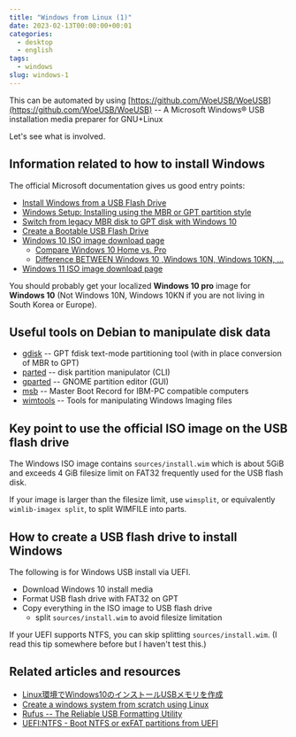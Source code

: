 ```yaml
---
title: "Windows from Linux (1)"
date: 2023-02-13T00:00:00+00:01
categories:
  - desktop
  - english
tags:
  - windows
slug: windows-1
---
```


This can be automated by using [https://github.com/WoeUSB/WoeUSB](https://github.com/WoeUSB/WoeUSB) -- A Microsoft Windows® USB installation media preparer for GNU+Linux

Let's see what is involved.

## Information related to how to install Windows

The official Microsoft documentation gives us good entry points:

- [Install Windows from a USB Flash Drive](https://learn.microsoft.com/en-us/windows-hardware/manufacture/desktop/install-windows-from-a-usb-flash-drive)
- [Windows Setup: Installing using the MBR or GPT partition style](https://learn.microsoft.com/en-us/windows-hardware/manufacture/desktop/windows-setup-installing-using-the-mbr-or-gpt-partition-style?source=recommendations&view=windows-11)
- [Switch from legacy MBR disk to GPT disk with Windows 10](https://learn.microsoft.com/en-us/windows-hardware/drivers/bringup/switch-from-legacy-mbr-disk-to-gpt-disk-with-windows-10)
- [Create a Bootable USB Flash Drive](https://learn.microsoft.com/en-US/windows-server-essentials/install/create-a-bootable-usb-flash-drive)
- [Windows 10 ISO image download page](https://www.microsoft.com/en-US/software-download/windows10ISO)
  - [Compare Windows 10 Home vs. Pro](https://www.microsoft.com/en-us/windows/compare-windows-10-home-vs-pro)
  - [Difference BETWEEN Windows 10 ,Windows 10N, Windows 10KN, ...](https://answers.microsoft.com/en-us/windows/forum/all/difference-between-windows-10-windows-10n-windows/9cfde2eb-011b-4227-91f5-00168a74525f)
- [Windows 11 ISO image download page](https://www.microsoft.com/en-US/software-download/windows11)

You should probably get your localized **Windows 10 pro** image for **Windows 10** (Not Windows 10N, Windows 10KN if you are not living in South Korea or Europe).

## Useful tools on Debian to manipulate disk data 

- [gdisk](https://packages.debian.org/sid/gdisk) -- GPT fdisk text-mode partitioning tool (with in place conversion of MBR to GPT)
- [parted](https://packages.debian.org/sid/parted) -- disk partition manipulator (CLI)
- [gparted](https://packages.debian.org/sid/gparted) -- GNOME partition editor (GUI)
- [msb](https://packages.debian.org/sid/msb) -- Master Boot Record for IBM-PC compatible computers
- [wimtools](https://packages.debian.org/unstable/wimtools) -- Tools for manipulating Windows Imaging files

## Key point to use the official ISO image on the USB flash drive

The Windows ISO image contains `sources/install.wim` which is about 5GiB and exceeds 4 GiB filesize limit on FAT32 frequently used for the USB flash disk.

If your image is larger than the filesize limit, use `wimsplit`, or equivalently `wimlib-imagex split`, to split WIMFILE into parts.

## How to create a USB flash drive to install Windows

The following is for Windows USB install via UEFI.

- Download Windows 10 install media
- Format USB flash drive with FAT32 on GPT
- Copy everything in the ISO image to USB flash drive
  - split `sources/install.wim` to avoid filesize limitation

If your UEFI supports NTFS, you can skip splitting `sources/install.wim`.  (I
read this tip somewhere before but I haven't test this.)

## Related articles and resources

- [Linux環境でWindows10のインストールUSBメモリを作成](https://blog.be-dama.com/2021/08/03/linux_winboot_usb/)
- [Create a windows system from scratch using Linux](http://reboot.pro/topic/20468-create-a-windows-system-from-scratch-using-linux/)
- [Rufus -- The Reliable USB Formatting Utility](https://github.com/pbatard/rufus)
- [UEFI:NTFS - Boot NTFS or exFAT partitions from UEFI](https://github.com/pbatard/uefi-ntfs)

<!-- vim: set sw=4 sts=4 ai si et tw=79 ft=markdown: -->
